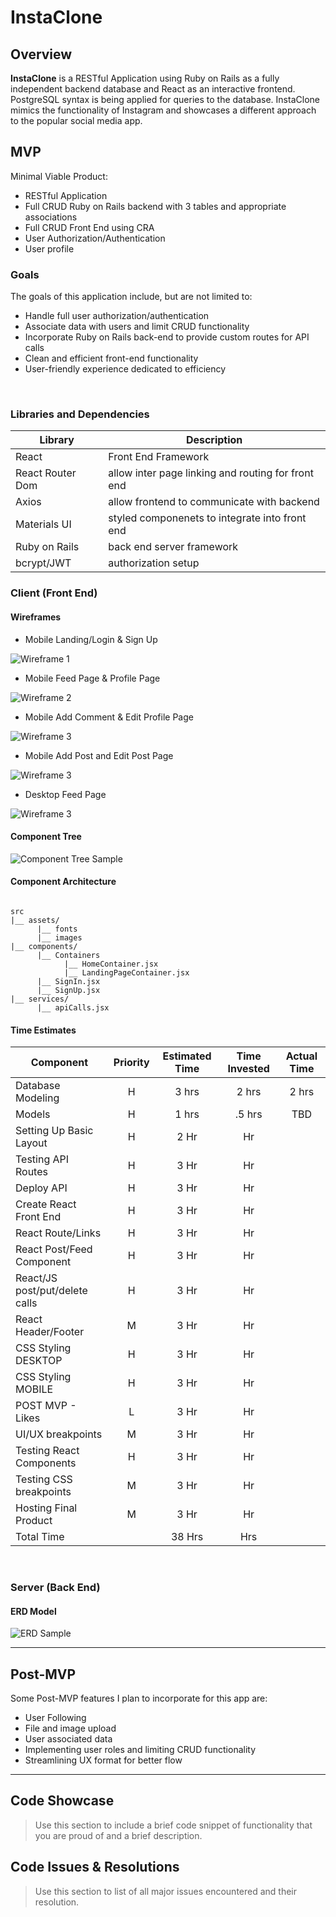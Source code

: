 # InstaClone

## Overview

**InstaClone** is a RESTful Application using Ruby on Rails as a fully independent backend database and React as an interactive frontend. PostgreSQL syntax is being applied for queries to the database. InstaClone mimics the functionality of Instagram and showcases a different approach to the popular social media app.

## MVP
Minimal Viable Product:

- RESTful Application
- Full CRUD Ruby on Rails backend with 3 tables and appropriate associations
- Full CRUD Front End using CRA
- User Authorization/Authentication
- User profile

### Goals
The goals of this application include, but are not limited to: 
- Handle full user authorization/authentication
- Associate data with users and limit CRUD functionality
- Incorporate Ruby on Rails back-end to provide custom routes for API calls
- Clean and efficient front-end functionality
- User-friendly experience dedicated to efficiency

<br>

### Libraries and Dependencies

| Library | Description |
| --- | ----------- |
| React | Front End Framework |
| React Router Dom | allow inter page linking and routing for front end |
| Axios | allow frontend to communicate with backend|
| Materials UI | styled componenets to integrate into front end |
| Ruby on Rails | back end server framework |
| bcrypt/JWT | authorization setup |

### Client (Front End)

#### Wireframes

- Mobile Landing/Login & Sign Up

![Wireframe 1](/Assets/InstaCloneWireframe1.png/)

- Mobile Feed Page & Profile Page

![Wireframe 2](/Assets/InstaCloneWireframe2.png)

- Mobile Add Comment & Edit Profile Page

![Wireframe 3](/Assets/InstaCloneWireframe3.png)

- Mobile Add Post and Edit Post Page

![Wireframe 3](/Assets/InstaCloneWireframe3.png)

- Desktop Feed Page

![Wireframe 3](/Assets/InstaCloneWireframe3.png)

#### Component Tree

![Component Tree Sample](/Assets/InstaCloneComponentTree.png)

#### Component Architecture

``` structure

src
|__ assets/
      |__ fonts
      |__ images
|__ components/
      |__ Containers
            |__ HomeContainer.jsx
            |__ LandingPageContainer.jsx
      |__ SignIn.jsx
      |__ SignUp.jsx
|__ services/
      |__ apiCalls.jsx

```

#### Time Estimates

| Component           | Priority | Estimated Time | Time Invested | Actual Time |
| ------------------- | :------: | :------------: | :-----------: | :---------: |
| Database Modeling   |    H     |     3 hrs      |     2 hrs     |    2 hrs    |
| Models              |    H     |     1 hrs      |     .5 hrs    |     TBD     |
| Setting Up Basic Layout | H | 2 Hr |  Hr |
| Testing API Routes | H | 3 Hr |  Hr |
| Deploy API | H | 3 Hr |  Hr | 
| Create React Front End | H | 3 Hr |  Hr | 
| React Route/Links | H | 3 Hr |  Hr | 
| React Post/Feed Component | H | 3 Hr |  Hr | 
| React/JS post/put/delete calls | H | 3 Hr |  Hr | 
| React Header/Footer | M | 3 Hr |  Hr | 
| CSS Styling DESKTOP | H | 3 Hr |  Hr | 
| CSS Styling MOBILE | H | 3 Hr |  Hr | 
| POST MVP - Likes | L | 3 Hr | Hr | 
| UI/UX breakpoints | M | 3 Hr |  Hr | 
| Testing React Components | H | 3 Hr |  Hr | 
| Testing CSS breakpoints | M | 3 Hr |  Hr | 
| Hosting Final Product | M | 3 Hr |  Hr | 
| Total Time | | 38 Hrs | Hrs | 

<br>

### Server (Back End)

#### ERD Model

![ERD Sample](/Assets/InstaCloneERD.png)

***

## Post-MVP
Some Post-MVP features I plan to incorporate for this app are:
- User Following 
- File and image upload
- User associated data
- Implementing user roles and limiting CRUD functionality
- Streamlining UX format for better flow

***

## Code Showcase

> Use this section to include a brief code snippet of functionality that you are proud of and a brief description.

## Code Issues & Resolutions

> Use this section to list of all major issues encountered and their resolution.
